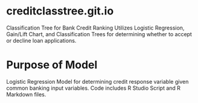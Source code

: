 # creditclasstree.git.io
Classification Tree for Bank Credit Ranking
Utilizes Logistic Regression, Gain/Lift Chart, and Classification Trees for determining whether to accept or decline loan applications.

# Purpose of Model
Logistic Regression Model for determining credit response variable given common banking input variables.
Code includes R Studio Script and R Markdown files.
